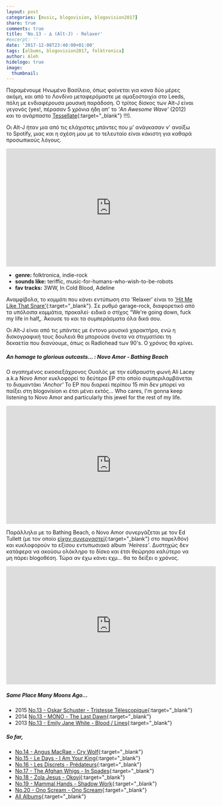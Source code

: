 ```yaml
---
layout: post
categories: [music, blogovision, blogovision2017]
share: true
comments: true
title: 'No.13 - ∆ (Alt-J) - Relaxer'
#excerpt: ''
date: '2017-12-08T23:40:00+01:00'
tags: [albums, blogovision2017, folktronica]
author: Aleh
hidelogo: true
image:
  thumbnail: 
---
```

Παραμένουμε Ηνωμένο Βασίλειο, όπως φαίνεται για κανα δύο μέρες ακόμη, και από το Λονδίνο μεταφερόμαστε με αμαξοστοιχία στο Leeds, πόλη με ενδιαφέρουσα μουσική παράδοση. Ο τρίτος δίσκος των Alt-J είναι γεγονός (yes!, πέρασαν 5 χρόνια ήδη απ' το *'An Awesome Wave'* (2012) και το ανάρπαστο [Tessellate](https://www.youtube.com/watch?v=Qg6BwvDcANg){:target="_blank"} !!!). 

Οι Alt-J ήταν μια από τις ελάχιστες μπάντες που μ' ανάγκασαν ν' ανοίξω το Spotify, μιας και η σχέση μου με το τελευταίο είναι κάκιστη για καθαρά προσωπικούς λόγους.

<iframe width="560" height="315" src="https://www.youtube.com/embed/rP0uuI80wuY?rel=0" frameborder="0" gesture="media" allow="encrypted-media" allowfullscreen></iframe>

* **genre:** folktronica, indie-rock
* **sounds like:** teriffic, music-for-humans-who-wish-to-be-robots
* **fav tracks:** 3WW, In Cold Blood, Adeline

Αναμφίβολα, το κομμάτι που κάνει εντύπωση στο 'Relaxer' είναι το ['Hit Me Like That Snare'](https://www.youtube.com/watch?v=sXQVj2mQS5I){:target="_blank"}. Σε ρυθμό garage-rock, διαφορετικό από τα υπόλοιπα κομμάτια, προκαλεί· ειδικά ο στίχος &#8220;<span class="inline-quote">We're going down, fuck my life in half</span>&#8222;. Άκουσε το και τα συμπεράσματα όλα δικά σου.

Οι Alt-J είναι από τις μπάντες με έντονο μουσικό χαρακτήρα, ενώ η δισκογραφική τους δουλειά θα μπορούσε άνετα να στιγματίσει τη δεκαετία που διανύουμε, όπως οι Radiohead των 90's. Ο χρόνος θα κρίνει.

<div class="text-divider"></div>

##### <i class="fa fa-hand-o-right"></i> An homage to glorious outcasts... : Novo Amor - Bathing Beach
Ο αγαπημένος εικοσιεξάχρονος Ουαλός με την εύθραυστη φωνή Ali Lacey a.k.a Novo Amor κυκλοφορεί το δεύτερο EP στο οποίο συμπεριλαμβάνεται το διαμαντάκι *'Anchor'* To EP που διαρκεί περίπου 15 min δεν μπορεί να παίξει στη blogovision κι έτσι μένει εκτός... Who cares, I'm gonna keep listening to Novo Amor and particularly this jewel for the rest of my life.

<iframe width="560" height="315" src="https://www.youtube.com/embed/OmKAn8rNbKg?rel=0" frameborder="0" gesture="media" allow="encrypted-media" allowfullscreen></iframe>

Παράλληλα με το Bathing Beach, o Novo Amor συνεργάζεται με τον Ed Tullett (με τον οποίο [είχαν συνεργαστεί](https://www.youtube.com/watch?v=NmPjzQ_ne2I){:target="_blank"} στο παρελθόν) και κυκλοφορούν το εξίσου εντυπωσιακό album *'Heiress'*. Δυστηχώς δεν κατάφερα να ακούσω ολόκληρο το δίσκο και έτσι θεώρησα καλύτερο να μη πάρει blogoθέση. Τώρα αν έχω κάνει εχμ... θα το δείξει ο χρόνος.

<iframe width="560" height="315" src="https://www.youtube.com/embed/AK75VFQQA40?rel=0" frameborder="0" gesture="media" allow="encrypted-media" allowfullscreen></iframe>

##### <i class="fa fa-hand-o-right"></i> Same Place Many Moons Ago...

* 2015 [No.13 - Oskar Schuster - Tristesse Télescopique](/music/blogovision/blogovision2015/blogovision2015-no13/){:target="_blank"}
* 2014 [No.13 - MΟΝΟ - The Last Dawn](/music/blogovision/blogovision2014/blogovision2014-no13/){:target="_blank"}
* 2013 [No.13 - Emily Jane White - Blood / Lines](/music/blogovision/blogovision2013/blogovision2013-no13/){:target="_blank"}

##### <i class="fa fa-hand-o-right"></i> So far,

* [No.14 - Angus MacRae - Cry Wolf](/music/blogovision/blogovision2017/no14/){:target="_blank"}
* [No.15 - Le Days - I Am Your King](/music/blogovision/blogovision2017/no15/){:target="_blank"}
* [No.16 - Les Discrets - Prédateurs](/music/blogovision/blogovision2017/no16/){:target="_blank"}
* [No.17 - The Afghan Whigs - In Spades](/music/blogovision/blogovision2017/no17/){:target="_blank"}
* [No.18 - Zola Jesus - Okovi](/music/blogovision/blogovision2017/no18/){:target="_blank"}
* [No.19 - Mammal Hands - Shadow Work](/music/blogovision/blogovision2017/no19/){:target="_blank"}
* [No.20 - Ono Scream - Ono Scream](/music/blogovision/blogovision2017/no20/){:target="_blank"}
* [All Albums](/music/new-albums-2017/){:target="_blank"}